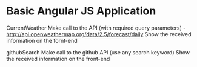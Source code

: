 # Basic Angular JS Application
CurrentWeather
Make call to the API (with required query parameters) - http://api.openweathermap.org/data/2.5/forecast/daily 
Show the received information on the fornt-end

githubSearch
Make call to the github API (use any search keyword)
Show the received information on the front-end
